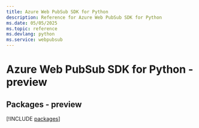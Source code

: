 ```yaml
---
title: Azure Web PubSub SDK for Python
description: Reference for Azure Web PubSub SDK for Python
ms.date: 05/05/2025
ms.topic: reference
ms.devlang: python
ms.service: webpubsub
---
```

# Azure Web PubSub SDK for Python - preview
## Packages - preview
[!INCLUDE [packages](web-pubsub-index.md)]